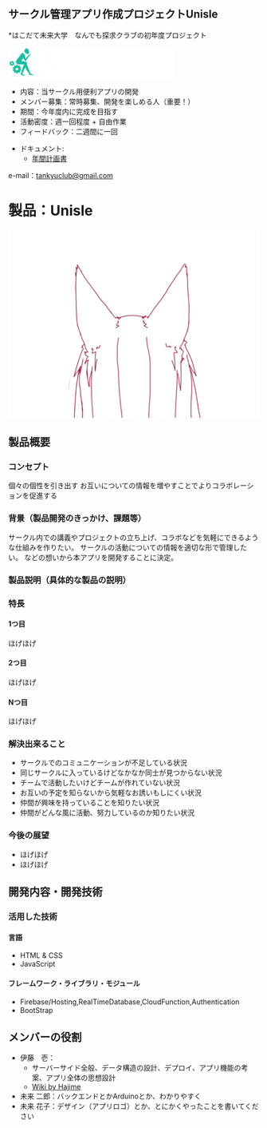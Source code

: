## サークル管理アプリ作成プロジェクトUnisle
*はこだて未来大学　なんでも探求クラブの初年度プロジェクト

![logo](img/logo.png)

* 内容：当サークル用便利アプリの開発
* メンバー募集：常時募集、開発を楽しめる人（重要！）
* 期間：今年度内に完成を目指す
* 活動密度：週一回程度 + 自由作業
* フィードバック：二週間に一回

- ドキュメント:
    - [年間計画書](https://docs.google.com/document/d/1sod-fd5aCdDr7TDYVjpg3wTdEKoDcug_aexigC7wmP0/edit?usp=sharing)

e-mail：tankyuclub@gmail.com

# 製品：Unisle
![logo](img/ears/C16LHlaUQAARWKN.jpg)

## 製品概要
### コンセプト
個々の個性を引き出す
お互いについての情報を増やすことでよりコラボレーションを促進する

### 背景（製品開発のきっかけ、課題等）
サークル内での講義やプロジェクトの立ち上げ、コラボなどを気軽にできるような仕組みを作りたい。
サークルの活動についての情報を適切な形で管理したい。
などの想いから本アプリを開発することに決定。

### 製品説明（具体的な製品の説明）

### 特長

#### 1つ目 
ほげほげ

#### 2つ目
ほげほげ

#### Nつ目  
ほげほげ

### 解決出来ること
* サークルでのコミュニケーションが不足している状況
* 同じサークルに入っているけどなかなか同士が見つからない状況
* チームで活動したいけどチームが作れていない状況
* お互いの予定を知らないから気軽なお誘いもしにくい状況
* 仲間が興味を持っていることを知りたい状況
* 仲間がどんな風に活動、努力しているのか知りたい状況

### 今後の展望
- ほげほげ
- ほげほげ


## 開発内容・開発技術
### 活用した技術
#### 言語
- HTML & CSS
- JavaScript

#### フレームワーク・ライブラリ・モジュール
- Firebase/Hosting,RealTimeDatabase,CloudFunction,Authentication
- BootStrap

## メンバーの役割
- 伊藤　壱：
    - サーバーサイド全般、データ構造の設計、デプロイ、アプリ機能の考案、アプリ全体の思想設計
    - [Wiki by Hajime](https://github.com/Unisle/Unisle/wiki/Hajime's-Room)
- 未来 二郎：バックエンドとかArduinoとか、わかりやすく
- 未来 花子：デザイン（アプリロゴ）とか、とにかくやったことを書いてください
